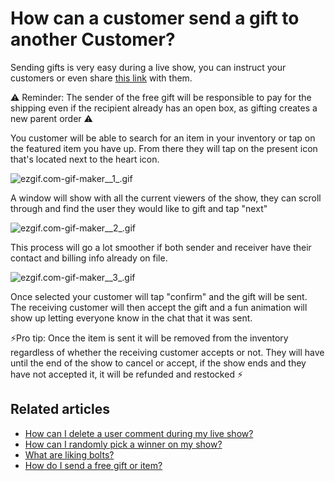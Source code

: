# How can a customer send a gift to another Customer?

Sending gifts is very easy during a live show, you can instruct your customers or even share [this link](https://popshop.live/upcomingShow\_kHmEMWFCg4i56mwXsFaa) with them.&#x20;

⚠️ Reminder: The sender of the free gift will be responsible to pay for the shipping even if the recipient already has an open box, as gifting creates a new parent order ⚠️

You customer will be able to search for an item in your inventory or tap on the featured item you have up. From there they will tap on the present icon that's located next to the heart icon.&#x20;

![ezgif.com-gif-maker\_\_1\_.gif](https://help.popshop.live/hc/article\_attachments/4412739473049/ezgif.com-gif-maker\_\_1\_.gif)

A window will show with all the current viewers of the show, they can scroll through and find the user they would like to gift and tap "next"

![ezgif.com-gif-maker\_\_2\_.gif](https://help.popshop.live/hc/article\_attachments/4412739472665/ezgif.com-gif-maker\_\_2\_.gif)

This process will go a lot smoother if both sender and receiver have their contact and billing info already on file.&#x20;

![ezgif.com-gif-maker\_\_3\_.gif](https://help.popshop.live/hc/article\_attachments/4412739474969/ezgif.com-gif-maker\_\_3\_.gif)

Once selected your customer will tap "confirm" and the gift will be sent. The receiving customer will then accept the gift and a fun animation will show up letting everyone know in the chat that it was sent.

⚡️Pro tip: Once the item is sent it will be removed from the inventory regardless of whether the receiving customer accepts or not. They will have until the end of the show to cancel or accept, if the show ends and they have not accepted it, it will be refunded and restocked ⚡️

## Related articles

* [How can I delete a user comment during my live show?](https://jamble.gitbook.io/popshop-live/going-live/how-can-i-delete-a-user-comment-during-my-live-show)
* [How can I randomly pick a winner on my show?](https://jamble.gitbook.io/popshop-live/hosting-and-after-your-show/how-can-i-randomly-pick-a-winner-on-my-show)
* [What are liking bolts?](https://jamble.gitbook.io/popshop-live/going-live/what-are-liking-bolts)
* [How do I send a free gift or item?](https://jamble.gitbook.io/popshop-live/hosting-and-after-your-show/how-do-i-send-a-free-gift-or-item)
